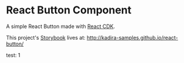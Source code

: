 # React Button Component

A simple React Button made with [React CDK](https://github.com/kadirahq/react-cdk).

This project's [Storybook](https://github.com/kadirahq/react-storybook) lives at: <http://kadira-samples.github.io/react-button/>

test: 1
